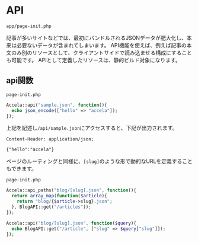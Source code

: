 # API
`app/page-init.php`

記事が多いサイトなどでは、最初にバンドルされるJSONデータが肥大化し、本来は必要ないデータが含まれてしまいます。
API機能を使えば、例えば記事の本文のみ別のリソースとして、クライアントサイドで読み込ませる構成にすることも可能です。
APIとして定義したリソースは、静的ビルド対象になります。

## api関数

<div class="code-with-caption">

`page-init.php`
```php
Accela::api("sample.json", function(){
  echo json_encode(["hello" => "accela"]);
});
```
</div>

上記を記述し`/api/sample.json`にアクセスすると、下記が出力されます。

```
Content-Header: application/json;

{"hello":"accela"}
```

ページのルーティングと同様に、`[slug]`のような形で動的なURLを定義することもできます。

<div class="code-with-caption">

`page-init.php`
```php
Accela::api_paths("blog/[slug].json", function(){
  return array_map(function($article){
    return "blog/{$article->slug}.json";
  }, BlogAPI::get("/articles"));
});

Accela::api("blog/[slug].json", function($query){
  echo BlogAPI::get("/article", ["slug" => $query["slug"]]);
});
```
</div>
